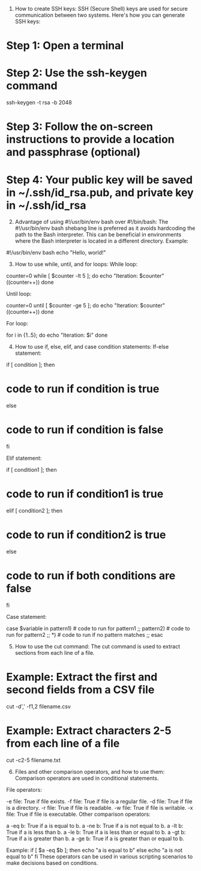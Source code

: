 1. How to create SSH keys:
SSH (Secure Shell) keys are used for secure communication between two systems. Here's how you can generate SSH keys:

# Step 1: Open a terminal
# Step 2: Use the ssh-keygen command
ssh-keygen -t rsa -b 2048
# Step 3: Follow the on-screen instructions to provide a location and passphrase (optional)
# Step 4: Your public key will be saved in ~/.ssh/id_rsa.pub, and private key in ~/.ssh/id_rsa

2. Advantage of using #!/usr/bin/env bash over #!/bin/bash:
The #!/usr/bin/env bash shebang line is preferred as it avoids hardcoding the path to the Bash interpreter.
This can be beneficial in environments where the Bash interpreter is located in a different directory. Example:

#!/usr/bin/env bash
echo "Hello, world!"

3. How to use while, until, and for loops:
While loop:

counter=0
while [ $counter -lt 5 ]; do
  echo "Iteration: $counter"
  ((counter++))
done


Until loop:

counter=0
until [ $counter -ge 5 ]; do
  echo "Iteration: $counter"
  ((counter++))
done


For loop:

for i in {1..5}; do
  echo "Iteration: $i"
done

4. How to use if, else, elif, and case condition statements:
If-else statement:

if [ condition ]; then
  # code to run if condition is true
else
  # code to run if condition is false
fi


Elif statement:

if [ condition1 ]; then
  # code to run if condition1 is true
elif [ condition2 ]; then
  # code to run if condition2 is true
else
  # code to run if both conditions are false
fi


Case statement:

case $variable in
  pattern1)
    # code to run for pattern1
    ;;
  pattern2)
    # code to run for pattern2
    ;;
  *)
    # code to run if no pattern matches
    ;;
esac


5. How to use the cut command:
The cut command is used to extract sections from each line of a file.

# Example: Extract the first and second fields from a CSV file
cut -d',' -f1,2 filename.csv

# Example: Extract characters 2-5 from each line of a file
cut -c2-5 filename.txt


6. Files and other comparison operators, and how to use them:
Comparison operators are used in conditional statements.

File operators:

-e file: True if file exists.
-f file: True if file is a regular file.
-d file: True if file is a directory.
-r file: True if file is readable.
-w file: True if file is writable.
-x file: True if file is executable.
Other comparison operators:

a -eq b: True if a is equal to b.
a -ne b: True if a is not equal to b.
a -lt b: True if a is less than b.
a -le b: True if a is less than or equal to b.
a -gt b: True if a is greater than b.
a -ge b: True if a is greater than or equal to b.

Example:
if [ $a -eq $b ]; then
  echo "a is equal to b"
else
  echo "a is not equal to b"
fi
These operators can be used in various scripting scenarios to make decisions based on conditions.

